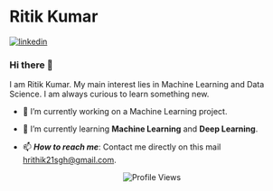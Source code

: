 # Ritik Kumar

[![linkedin](https://github.com/arpit-dwivedi/arpit-dwivedi.github.io/blob/master/assets/img/Webp.net-resizeimage.png)](https://www.linkedin.com/in/ritik-kumar01/)

### Hi there 👋

I am Ritik Kumar. My main interest lies in Machine Learning and Data Science. I am always curious to learn something new.



- 🔭 I’m currently working on a Machine Learning project.

- 🌱 I’m currently learning **Machine Learning** and **Deep Learning**.

- 📫 ***How to reach me***: Contact me directly on this mail [hrithik21sgh@gmail.com](mailto:hrithik21sgh@gmail.com).


<p align="center"> <img src="https://komarev.com/ghpvc/?username=ritikkumar55&label=Views&color=blue&style=plastic" alt="Profile Views" /> </p>
